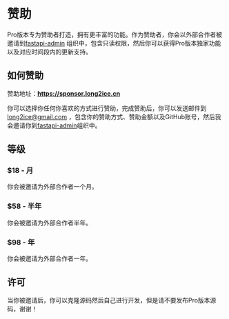 # 赞助

Pro版本专为赞助者打造，拥有更丰富的功能。作为赞助者，你会以外部合作者被邀请到[fastapi-admin](https://github.com/fastapi-admin)
组织中，包含只读权限，然后你可以获得Pro版本独家功能以及对应时间段内的更新支持。

## 如何赞助

赞助地址：**<https://sponsor.long2ice.cn>**

你可以选择你任何你喜欢的方式进行赞助，完成赞助后，你可以发送邮件到 <long2ice@gmail.com>
，包含你的赞助方式、赞助金额以及GitHub账号，然后我会邀请你到[fastapi-admin](https://github.com/fastapi-admin)组织中。

## 等级

### $18 - 月

你会被邀请为外部合作者一个月。

### $58 - 半年

你会被邀请为外部合作者半年。

### $98 - 年

你会被邀请为外部合作者一年。

## 许可

当你被邀请后，你可以克隆源码然后自己进行开发，但是请不要发布Pro版本源码，谢谢！
